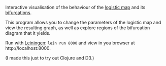 Interactive visualisation of the behaviour of the [logistic
map](https://en.wikipedia.org/wiki/Logistic_map) and its
[bifurcations](https://en.wikipedia.org/wiki/Bifurcation_theory).

This program allows you to change the parameters of the logistic map and view
the resulting graph, as well as explore regions of the bifurcation diagram that
it yields.

Run with [Leiningen](https://leiningen.org/): `lein run 8000` and view in you
browser at http://localhost:8000.

(I made this just to try out Clojure and D3.)
